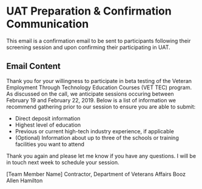 # UAT Preparation & Confirmation Communication
This email is a confirmation email to be sent to participants following their screening session and upon confirming their participating in UAT. 

## Email Content
Thank you for your willingness to participate in beta testing of the Veteran Employment Through Technology Education Courses (VET TEC) program. As discussed on the call, we anticipate sessions occuring between February 19 and February 22, 2019. Below is a list of information we recommend gathering prior to our session to ensure you are able to submit:
- Direct deposit information
- Highest level of education
- Previous or current high-tech industry experience, if applicable
- (Optional) Information about up to three of the schools or training facilities you want to attend

Thank you again and please let me know if you have any questions. I will be in touch next week to schedule your session. 

[Team Member Name]
Contractor, Department of Veterans Affairs 
Booz Allen Hamilton
